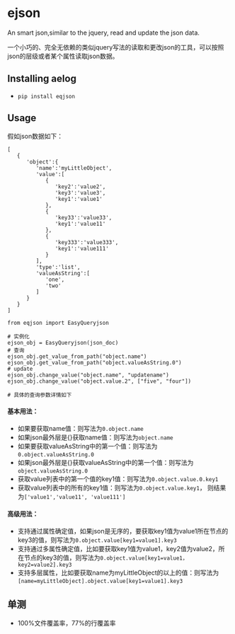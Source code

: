 # ejson
An smart json,similar to the jquery, read and update the json data.

一个小巧的、完全无依赖的类似jquery写法的读取和更改json的工具，可以按照json的层级或者某个属性读取json数据。

## Installing aelog
- ```pip install eqjson```

## Usage
假如json数据如下：
```
[
   {
      'object':{
         'name':'myLittleObject',
         'value':[
            {
               'key2':'value2',
               'key3':'value3',
               'key1':'value1'
            },
            {
               'key33':'value33',
               'key1':'value11'
            },
            {
               'key333':'value333',
               'key1':'value111'
            }
         ],
         'type':'list',
         'valueAsString':[
            'one',
            'two'
         ]
      }
   }
]
```
```
from eqjson import EasyQueryjson

# 实例化
ejson_obj = EasyQueryjson(json_doc)
# 查询
ejson_obj.get_value_from_path("object.name")
ejson_obj.get_value_from_path("object.valueAsString.0")
# update
ejson_obj.change_value("object.name", "updatename")
ejson_obj.change_value("object.value.2", ["five", "four"])

# 具体的查询参数详情如下
```
#### 基本用法：
- 如果要获取name值：则写法为```0.object.name```
- 如果json最外层是{}获取name值：则写法为```object.name```
- 如果要获取valueAsString中的第一个值：则写法为```0.object.valueAsString.0```
- 如果json最外层是{}获取valueAsString中的第一个值：则写法为```object.valueAsString.0```
- 获取value列表中的第一个值的key1值：则写法为```0.object.value.0.key1```
- 获取value列表中的所有的key1值：则写法为```0.object.value.key1```， 则结果为```['value1','value11', 'value111']```
#### 高级用法：
- 支持通过属性确定值，如果json是无序的，要获取key1值为value1所在节点的key3的值，则写法为```0.object.value[key1=value1].key3```
- 支持通过多属性确定值，比如要获取key1值为value1，key2值为value2，所在节点的key3的值，则写法为```0.object.value[key1=value1，key2=value2].key3```
- 支持多层属性，比如要获取name为myLittleObject的以上的值：则写法为```[name=myLittleObject].object.value[key1=value1].key3```


## 单测
- 100%文件覆盖率，77%的行覆盖率
